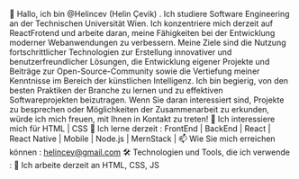 👋 Hallo, ich bin @Helincev (Helin Çevik) . Ich studiere Software Engineering an der Technischen Universität Wien. Ich konzentriere mich derzeit auf ReactFrotend und arbeite daran, meine Fähigkeiten bei der Entwicklung moderner Webanwendungen zu verbessern. Meine Ziele sind die Nutzung fortschrittlicher Technologien zur Erstellung innovativer und benutzerfreundlicher Lösungen, die Entwicklung eigener Projekte und Beiträge zur Open-Source-Community sowie die Vertiefung meiner Kenntnisse im Bereich der künstlichen Intelligenz. Ich bin begierig, von den besten Praktiken der Branche zu lernen und zu effektiven Softwareprojekten beizutragen. Wenn Sie daran interessiert sind, Projekte zu besprechen oder Möglichkeiten der Zusammenarbeit zu erkunden, würde ich mich freuen, mit Ihnen in Kontakt zu treten! 
👀 Ich interessiere mich für HTML | CSS 
🌱 Ich lerne derzeit : FrontEnd | BackEnd | React | React Native | Mobile | Node.js | MernStack |
📫 Wie Sie mich erreichen können : helincev@gmail.com 🛠 Technologien und Tools, die ich verwende :
🔭 Ich arbeite derzeit an HTML, CSS, JS





<!---
Helincev/Helincev is a ✨ special ✨ repository because its `README.md` (this file) appears on your GitHub profile.
You can click the Preview link to take a look at your changes.
--->
